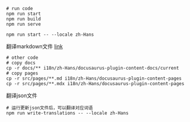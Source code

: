 

```shell
# run code
npm run start
npm run build
npm run serve

npm run start -- --locale zh-Hans
```

翻译markdown文件 [link](https://docusaurus.io/zh-CN/docs/i18n/tutorial#translate-markdown-files)

```shell
# other code
# copy docs
cp -r docs/** i18n/zh-Hans/docusaurus-plugin-content-docs/current
# copy pages
cp -r src/pages/**.md i18n/zh-Hans/docusaurus-plugin-content-pages
cp -r src/pages/**.mdx i18n/zh-Hans/docusaurus-plugin-content-pages
```

翻译json文件
```shell
# 运行更新json文件后，可以翻译对应词语
npm run write-translations -- --locale zh-Hans
```
